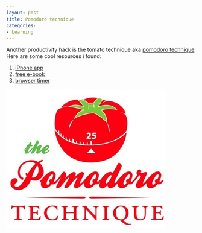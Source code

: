 ```yaml
---
layout: post
title: Pomodoro technique
categories:
- Learning
---
```


Another productivity hack is the tomato technique aka [pomodoro technique](http://www.pomodorotechnique.com/). Here are some cool resources i found:

1. [iPhone app](http://itunes.apple.com/us/app/pomodoro-timer/id325610693?mt=8)
2. [free e-book](http://www.pomodorotechnique.com/resources/cirillo/ThePomodoroTechnique_v1-3.pdf)
3. [browser timer](http://tomatoi.st/awkz)

![](/img/pomodoro-technique.jpg "pomodoro-technique")
